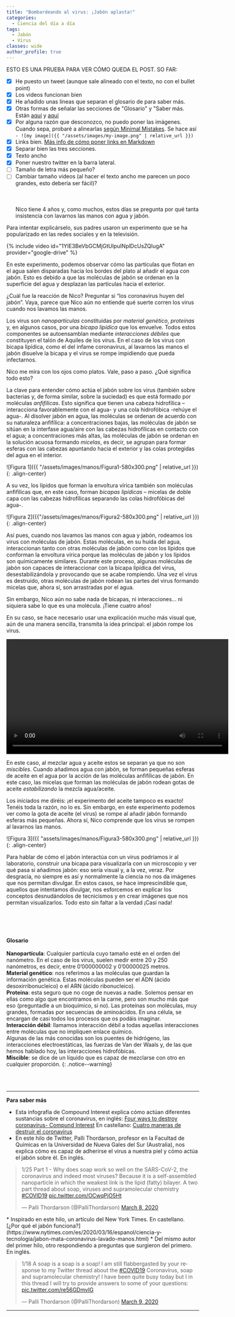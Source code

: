 ```yaml
---
title: "Bombardeando al virus: ¡Jabón aplasta!"
categories:
  - Ciencia del día a día
tags:
  - Jabón
  - Virus
classes: wide
author_profile: true
---
```


ESTO ES UNA PRUEBA PARA VER CÓMO QUEDA EL POST.
SO FAR:
- [x] He puesto un tweet (aunque sale alineado con el texto, no con el bullet point)
- [x] Los videos funcionan bien
- [x] He añadido unas líneas que separan el glosario de para saber más.
- [x] Otras formas de señalar las secciones de "Glosario" y "Saber más. Están [aquí](https://juditsastre.github.io/test_blog/post-test-text-box/) y [aquí](https://mmistakes.github.io/minimal-mistakes/docs/utility-classes/#notices)
- [x] Por alguna razón que desconozco, no puedo poner las imágenes. Cuando sepa, probaré a alinearlas [según Minimal Mistakes](https://mmistakes.github.io/minimal-mistakes/markup/markup-image-alignment/). Se hace así `-	![my image]({{ "/assets/images/my-image.png" | relative_url }})`
- [x] Links bien. [Más info de cómo poner links en Markdown](https://github.com/adam-p/markdown-here/wiki/Markdown-Cheatsheet#links)
- [x] Separar bien las tres secciones.
- [x] Texto ancho
- [x] Poner nuestro twitter en la barra lateral. 
- [ ] Tamaño de letra más pequeño?
- [ ] Cambiar tamaño videos (al hacer el texto ancho me parecen un poco grandes, esto debería ser fácil)?
&nbsp;  
&nbsp;  
&nbsp;  
&nbsp;  
Nico tiene 4 años y, como muchos, estos días se pregunta por qué tanta insistencia con lavarnos las manos con agua y jabón.

Para intentar explicárselo, sus padres usaron un experimento que se ha popularizado en las redes sociales y en la televisión.

{% include video id="1YIE3BeVbGCMjGtUIpuINplDcUsZQlugA" provider="google-drive" %}

En este experimento, podemos observar cómo las partículas que flotan en el agua salen disparadas hacia los bordes del plato
al añadir el agua con jabón. Esto es debido a que las moléculas de jabón se ordenan en la superficie del agua y desplazan las
partículas hacia el exterior. 

¿Cuál fue la reacción de Nico? Preguntar si “los coronavirus huyen del jabón”. Vaya, parece que Nico aún no entiende qué suerte
corren los virus cuando nos lavamos las manos.

Los virus son *nanopartículas* constituidas por *material genético*, *proteínas* y, en algunos casos, por una *bicapa lipídica* que los envuelve.
Todos estos componentes se autoensamblan mediante *interacciones débiles* que constituyen el talón de Aquiles de los virus. En el caso de los
virus con bicapa lipídica, como el del infame coronavirus, al lavarnos las manos el jabón disuelve la bicapa y el virus se rompe impidiendo
que pueda infectarnos.

Nico me mira con los ojos como platos. Vale, paso a paso. ¿Qué significa todo esto? 

La clave para entender cómo actúa el jabón sobre los virus (también sobre bacterias y, de forma similar, sobre la suciedad) es que está
formado por moléculas *anfifílicas*. Esto significa que tienen una cabeza hidrofílica – interacciona favorablemente con el agua- y una
cola hidrofóbica -rehúye el agua-.  Al disolver jabón en agua, las moléculas se ordenan de acuerdo con su naturaleza anfifílica: 
a concentraciones bajas, las moléculas de jabón se sitúan en la interfase agua/aire con las cabezas hidrofílicas en contacto con el agua;
a concentraciones más altas, las moléculas de jabón se ordenan en la solución acuosa formando *micelas*, es decir, se agrupan para formar
esferas con las cabezas apuntando hacia el exterior y las colas protegidas del agua en el interior.

![Figura 1]({{ "/assets/images/manos/Figura1-580x300.png" | relative_url }}){: .align-center}

A su vez, los lípidos que forman la envoltura vírica también son moléculas anfifílicas que, en este caso, forman *bicapas lipídicas*
– micelas de doble capa con las cabezas hidrofílicas separando las colas hidrofóbicas del agua-.

![Figura 2]({{"/assets/images/manos/Figura2-580x300.png" | relative_url }}){: .align-center}

Así pues, cuando nos lavamos las manos con agua y jabón, rodeamos los virus con moléculas de jabón. Estas moléculas, en su huida del
agua, interaccionan tanto con otras moléculas de jabón como con los lípidos que conforman la envoltura vírica porque las moléculas de
jabón y los lípidos son químicamente similares. Durante este proceso, algunas moléculas de jabón son capaces de interaccionar con la
bicapa lipídica del virus, desestabilizándola y provocando que se acabe rompiendo. Una vez el virus es destruido, otras moléculas de
jabón rodean las partes del virus formando micelas que, ahora sí, son arrastradas por el agua.

Sin embargo, Nico aún no sabe nada de bicapas, ni interacciones… ni siquiera sabe lo que es una molécula. ¡Tiene cuatro años!

En su caso, se hace necesario usar una explicación mucho más visual que, aún de una manera sencilla, transmita la idea principal: 
el jabón rompe los virus. 

<video width="580" height="300" controls>{% include video id="1fGYgeTWdnJjd-abLLCRaeB86TLGS2G8m" provider="google-drive" %} </video>

En este caso, al mezclar agua y aceite estos se separan ya que no son *miscibles*. Cuando añadimos agua con jabón, se forman pequeñas 
esferas de aceite en el agua por la acción de las moléculas anfifílicas de jabón. En este caso, las micelas que forman las moléculas 
de jabón rodean gotas de aceite *estabilizando* la mezcla agua/aceite.

Los iniciados me diréis: ¡el experimento del aceite tampoco es exacto! Tenéis toda la razón, no lo es. Sin embargo, en este experimento 
podemos ver como la gota de aceite (el virus) se rompe al añadir jabón formando esferas más pequeñas. Ahora sí, Nico comprende que los 
virus se rompen al lavarnos las manos.

![Figura 3]({{ "assets/images/manos/Figura3-580x300.png" | relative_url }}){: .align-center}

Para hablar de cómo el jabón interactúa con un virus podríamos ir al laboratorio, construir una bicapa para visualizarla con un 
microscopio y ver qué pasa si añadimos jabón: eso sería visual y, a la vez, veraz. Por desgracia, no siempre es así y normalmente 
la ciencia no nos da imágenes que nos permitan divulgar. En estos casos, se hace imprescindible que, aquellos que intentamos divulgar, 
nos esforcemos en explicar los conceptos desnudándolos de tecnicismos y en crear imágenes que nos permitan visualizarlos. Todo esto sin 
faltar a la verdad ¡Casi nada!
&nbsp;  
&nbsp;  
&nbsp;  
&nbsp;  
&nbsp;  

**Glosario**  
&nbsp;   
**Nanopartícula**: Cualquier partícula cuyo tamaño esté en el orden del nanómetro. En el caso de los virus, suelen medir entre 20 y 
250 nanómetros, es decir, entre 0’000000002 y 0’00000025 metros.   
**Material genético**: nos referimos a las moléculas que guardan la información genética. Estas moléculas pueden ser el ADN 
(ácido desoxirribonucleico) o el ARN (ácido ribonucleico).   
**Proteína**: esta seguro que no coge de nuevas a nadie. Solemos pensar en ellas como algo que encontramos en la carne, pero 
son mucho más que eso (preguntadle a un bioquímico, si no). Las proteínas son moléculas, muy grandes, formadas por secuencias de 
aminoácidos. En una célula, se encargan de casi todos los procesos que os podáis imaginar.   
**Interacción débil**: llamamos interacción débil a todas aquellas interacciones entre moléculas que no impliquen enlace químico.  
Algunas de las más conocidas son los puentes de hidrógeno, las interacciones electroestáticas, las fuerzas de Van der Waals y, de 
las que hemos hablado hoy, las interacciones hidrofóbicas.    
**Miscible**: se dice de un líquido que es capaz de mezclarse con otro en cualquier proporción. 
{: .notice--warning}

&nbsp;  
&nbsp;    

---
**Para saber más**

* Esta infografía de Compound Interest explica cómo actúan diferentes sustancias sobre el coronavirus, en inglés: [Four ways to destroy coronavirus- Compund Interest](https://www.compoundchem.com/2020/03/31/destroy-coronavirus/) En castellano: [Cuatro maneras de destruir el coronavirus](https://www.compoundchem.com/wp-content/uploads/2020/04/Four-ways-to-destroy-coronavirus-SPA.pdf)
* En este hilo de Twitter, Palli Thordarson, profesor en la Facultad de Químicas en la Universidad de Nueva Gales del Sur (Australia), 
nos explica cómo es capaz de adherirse el virus a nuestra piel y cómo actúa el jabón sobre él. En inglés.
<blockquote class="twitter-tweet"><p lang="en" dir="ltr">1/25 Part 1 - Why does soap work so well on the SARS-CoV-2, the coronavirus and indeed most viruses? Because it is a self-assembled nanoparticle in which the weakest link is the lipid (fatty) bilayer. A two part thread about soap, viruses and supramolecular chemistry <a href="https://twitter.com/hashtag/COVID19?src=hash&amp;ref_src=twsrc%5Etfw">#COVID19</a> <a href="https://t.co/OCwqPjO5Ht">pic.twitter.com/OCwqPjO5Ht</a></p>&mdash; Palli Thordarson (@PalliThordarson) <a href="https://twitter.com/PalliThordarson/status/1236549305189597189?ref_src=twsrc%5Etfw">March 8, 2020</a></blockquote> <script async src="https://platform.twitter.com/widgets.js" charset="utf-8"></script>
* Inspirado en este hilo, un artículo del New York Times. En castellano. [¿Por qué el jabón funciona?](https://www.nytimes.com/es/2020/03/16/espanol/ciencia-y-tecnologia/jabon-mata-coronavirus-lavado-manos.html)
* Del mismo autor del primer hilo, otro respondiendo a preguntas que surgieron del primero. En inglés.
<blockquote class="twitter-tweet"><p lang="en" dir="ltr">1/18 A soap is a soap is a soap! I am still flabbergasted by your response to my Twitter thread about the <a href="https://twitter.com/hashtag/COVID19?src=hash&amp;ref_src=twsrc%5Etfw">#COVID19</a> Coronavirus, soap and supramolecular chemistry! I have been quite busy today but I in this thread I will try to provide answers to some of your questions: <a href="https://t.co/re56GDmvIG">pic.twitter.com/re56GDmvIG</a></p>&mdash; Palli Thordarson (@PalliThordarson) <a href="https://twitter.com/PalliThordarson/status/1236969890398912512?ref_src=twsrc%5Etfw">March 9, 2020</a></blockquote> <script async src="https://platform.twitter.com/widgets.js" charset="utf-8"></script>

---
